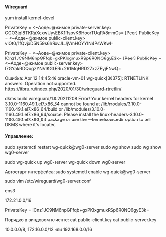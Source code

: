 ####   Wireguard

yum install kernel-devel
 
PrivateKey = <~Aоде~@жимое private-server.key>   GGO3jqI8TKRaXcxwUyvEBK1RspvK6HoorTUqPA8mmGs=
[Peer]
PublicKey = <~Aоде~@жимое public-client.key>   vlOt0/1fQvjxD5N59s6lrRxvJLJjVmHOYYIN4PsWKwI=

PrivateKey = <~Aоде~@жимое private-client.key>  ICnz1JC9NM6npGFfqb+gxPKlxgmuxRSp6R0NQ6gyE3k=
[Peer]
PublicKey = <~Aоде~@жимое public-server.key>  I7GYakRDQogzYNVlKGLERi+261MqHRD27xzZEyjFNwQ=



Ошибка: Apr 12 14:45:46 oracle-vm-01 wg-quick[30375]: RTNETLINK answers: Operation not supported.
https://itbru.ru/index.php/2020/01/30/wireguard-rtnetlin/


dkms build wireguard/1.0.20211208
Error! Your kernel headers for kernel 3.10.0-1160.49.1.el7.x86_64 cannot be found at /lib/modules/3.10.0-1160.49.1.el7.x86_64/build or /lib/modules/3.10.0-1160.49.1.el7.x86_64/source.
Please install the linux-headers-3.10.0-1160.49.1.el7.x86_64 package or use the --kernelsourcedir option to tell DKMS where it's located.

#### Управление:
sudo systemctl restart wg-quick@wg0-server
sudo wg show
sudo wg show wg0-server

sudo wg-quick up wg0-server
wg-quick down wg0-server

Автостарт интерфейса:
sudo systemctl enable wg-quick@wg0-server



sudo vim /etc/wireguard/wg0-server.conf


ens3

172.21.0.0/16


PrivateKey = ICnz1JC9NM6npGFfqb+gxPKlxgmuxRSp6R0NQ6gyE3k=

Порядко в виндовом клиенте:
cat public-client.key
cat public-server.key


10.0.0.0/8, 172.16.0.0/12 или 192.168.0.0/16